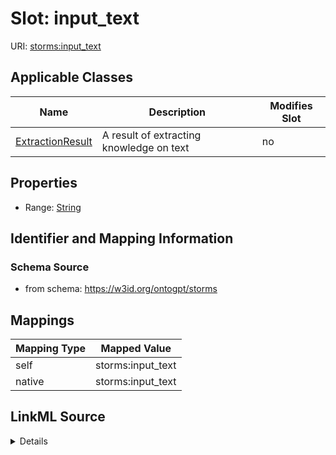 

# Slot: input_text

URI: [storms:input_text](http://w3id.org/ontogpt/storms/input_text)



<!-- no inheritance hierarchy -->





## Applicable Classes

| Name | Description | Modifies Slot |
| --- | --- | --- |
| [ExtractionResult](ExtractionResult.md) | A result of extracting knowledge on text |  no  |







## Properties

* Range: [String](String.md)





## Identifier and Mapping Information







### Schema Source


* from schema: https://w3id.org/ontogpt/storms




## Mappings

| Mapping Type | Mapped Value |
| ---  | ---  |
| self | storms:input_text |
| native | storms:input_text |




## LinkML Source

<details>
```yaml
name: input_text
from_schema: https://w3id.org/ontogpt/storms
rank: 1000
alias: input_text
owner: ExtractionResult
domain_of:
- ExtractionResult
range: string

```
</details>